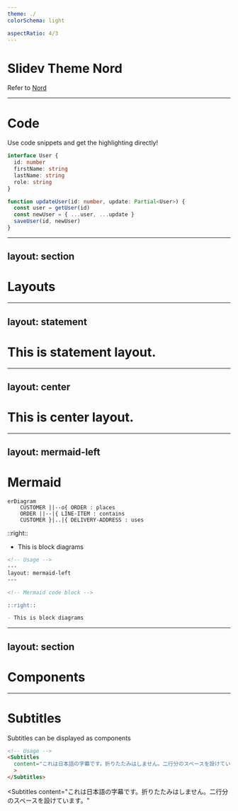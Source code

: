 ```yaml
---
theme: ./
colorSchema: light

aspectRatio: 4/3
---
```


# Slidev Theme Nord

Refer to [Nord](https://www.nordtheme.com/)

---

# Code

Use code snippets and get the highlighting directly!

```ts
interface User {
  id: number
  firstName: string
  lastName: string
  role: string
}

function updateUser(id: number, update: Partial<User>) {
  const user = getUser(id)
  const newUser = { ...user, ...update }
  saveUser(id, newUser)
}
```

---
layout: section
---

# Layouts

---
layout: statement
---

# This is statement layout.

---
layout: center
---

# This is center layout.

---
layout: mermaid-left
---

# Mermaid

```mermaid
erDiagram
    CUSTOMER ||--o{ ORDER : places
    ORDER ||--|{ LINE-ITEM : contains
    CUSTOMER }|..|{ DELIVERY-ADDRESS : uses
```

::right::

- This is block diagrams

```md
<!-- Usage -->
---
layout: mermaid-left
---

<!-- Mermaid code block -->

::right::

- This is block diagrams
```

---
layout: section
---

# Components


---

# Subtitles
Subtitles can be displayed as components

```md
<!-- Usage -->
<Subtitles
  content="これは日本語の字幕です。折りたたみはしません。二行分のスペースを設けています。"
  >
</Subtitles>
```

<Subtitles
  content="これは日本語の字幕です。折りたたみはしません。二行分のスペースを設けています。"
  >
</Subtitles>
